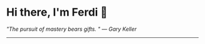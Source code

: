 <h1>Hi there, I'm Ferdi 👋</h1>

<p><em>
  "The pursuit of mastery bears gifts. " — Gary Keller
</em></p>

---
